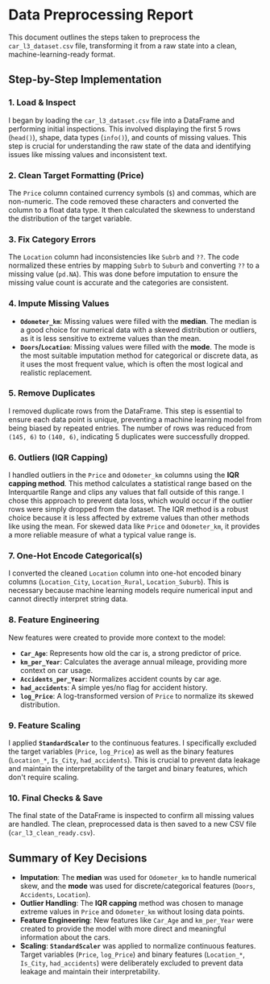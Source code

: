# Data Preprocessing Report
This document outlines the steps taken to preprocess the `car_l3_dataset.csv` file, transforming it from a raw state into a clean, machine-learning-ready format.

## Step-by-Step Implementation
### 1. Load & Inspect
I began by loading the `car_l3_dataset.csv` file into a DataFrame and performing initial inspections. This involved displaying the first 5 rows (`head()`), shape, data types (`info()`), and counts of missing values. This step is crucial for understanding the raw state of the data and identifying issues like missing values and inconsistent text.

### 2. Clean Target Formatting (Price)
The `Price` column contained currency symbols (`$`) and commas, which are non-numeric. The code removed these characters and converted the column to a float data type. It then calculated the skewness to understand the distribution of the target variable.

### 3. Fix Category Errors
The `Location` column had inconsistencies like `Subrb` and `??`. The code normalized these entries by mapping `Subrb` to `Suburb` and converting `??` to a missing value (`pd.NA`). This was done before imputation to ensure the missing value count is accurate and the categories are consistent.

### 4. Impute Missing Values
* **`Odometer_km`**: Missing values were filled with the **median**. The median is a good choice for numerical data with a skewed distribution or outliers, as it is less sensitive to extreme values than the mean.
* **`Doors`/`Location`**: Missing values were filled with the **mode**. The mode is the most suitable imputation method for categorical or discrete data, as it uses the most frequent value, which is often the most logical and realistic replacement.

### 5. Remove Duplicates
I removed duplicate rows from the DataFrame. This step is essential to ensure each data point is unique, preventing a machine learning model from being biased by repeated entries. The number of rows was reduced from `(145, 6)` to `(140, 6)`, indicating 5 duplicates were successfully dropped.

### 6. Outliers (IQR Capping)
I handled outliers in the `Price` and `Odometer_km` columns using the **IQR capping method**. This method calculates a statistical range based on the Interquartile Range and clips any values that fall outside of this range. I chose this approach to prevent data loss, which would occur if the outlier rows were simply dropped from the dataset. The IQR method is a robust choice because it is less affected by extreme values than other methods like using the mean. For skewed data like `Price` and `Odometer_km`, it provides a more reliable measure of what a typical value range is.

### 7. One-Hot Encode Categorical(s)
I converted the cleaned `Location` column into one-hot encoded binary columns (`Location_City`, `Location_Rural`, `Location_Suburb`). This is necessary because machine learning models require numerical input and cannot directly interpret string data.

### 8. Feature Engineering
New features were created to provide more context to the model:
* **`Car_Age`**: Represents how old the car is, a strong predictor of price.
* **`km_per_Year`**: Calculates the average annual mileage, providing more context on car usage.
* **`Accidents_per_Year`**: Normalizes accident counts by car age.
* **`had_accidents`**: A simple yes/no flag for accident history.
* **`log_Price`**: A log-transformed version of `Price` to normalize its skewed distribution.

### 9. Feature Scaling
I applied **`StandardScaler`** to the continuous features. I specifically excluded the target variables (`Price`, `log_Price`) as well as the binary features (`Location_*`, `Is_City`, `had_accidents`). This is crucial to prevent data leakage and maintain the interpretability of the target and binary features, which don't require scaling.

### 10. Final Checks & Save
The final state of the DataFrame is inspected to confirm all missing values are handled. The clean, preprocessed data is then saved to a new CSV file (`car_l3_clean_ready.csv`).

## Summary of Key Decisions
* **Imputation**: The **median** was used for `Odometer_km` to handle numerical skew, and the **mode** was used for discrete/categorical features (`Doors`, `Accidents`, `Location`).
* **Outlier Handling**: The **IQR capping** method was chosen to manage extreme values in `Price` and `Odometer_km` without losing data points.
* **Feature Engineering**: New features like `Car_Age` and `km_per_Year` were created to provide the model with more direct and meaningful information about the cars.
* **Scaling**: **`StandardScaler`** was applied to normalize continuous features. Target variables (`Price`, `log_Price`) and binary features (`Location_*`, `Is_City`, `had_accidents`) were deliberately excluded to prevent data leakage and maintain their interpretability.
